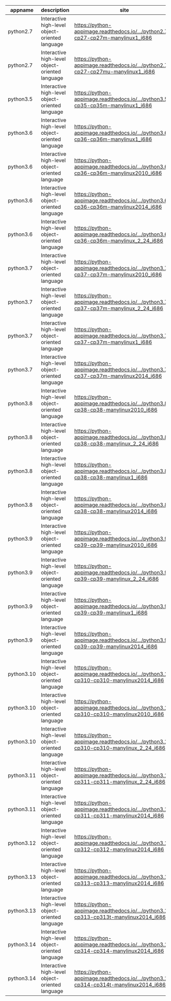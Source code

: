 | appname | description | site | download | version |
| ------- | ----------- | ---- | -------- | ------- |
| python2.7 | Interactive high-level object-oriented language | https://python-appimage.readthedocs.io/.../python2.7-cp27-cp27m-manylinux1_i686 | https://github.com/niess/python-appimage/releases/download/python2.7/python2.7.18-cp27-cp27m-manylinux1_i686.AppImage | 2.7.18 |
| python2.7 | Interactive high-level object-oriented language | https://python-appimage.readthedocs.io/.../python2.7-cp27-cp27mu-manylinux1_i686 | https://github.com/niess/python-appimage/releases/download/python2.7/python2.7.18-cp27-cp27mu-manylinux1_i686.AppImage | 2.7.18 |
| python3.5 | Interactive high-level object-oriented language | https://python-appimage.readthedocs.io/.../python3.5-cp35-cp35m-manylinux1_i686 | https://github.com/niess/python-appimage/releases/download/python3.5/python3.5.10-cp35-cp35m-manylinux1_i686.AppImage | 3.5.10 |
| python3.6 | Interactive high-level object-oriented language | https://python-appimage.readthedocs.io/.../python3.6-cp36-cp36m-manylinux1_i686 | https://github.com/niess/python-appimage/releases/download/python3.6/python3.6.15-cp36-cp36m-manylinux1_i686.AppImage | 3.6.15 |
| python3.6 | Interactive high-level object-oriented language | https://python-appimage.readthedocs.io/.../python3.6-cp36-cp36m-manylinux2010_i686 | https://github.com/niess/python-appimage/releases/download/python3.6/python3.6.15-cp36-cp36m-manylinux2010_i686.AppImage | 3.6.15 |
| python3.6 | Interactive high-level object-oriented language | https://python-appimage.readthedocs.io/.../python3.6-cp36-cp36m-manylinux2014_i686 | https://github.com/niess/python-appimage/releases/download/python3.6/python3.6.15-cp36-cp36m-manylinux2014_i686.AppImage | 3.6.15 |
| python3.6 | Interactive high-level object-oriented language | https://python-appimage.readthedocs.io/.../python3.6-cp36-cp36m-manylinux_2_24_i686 | https://github.com/niess/python-appimage/releases/download/python3.6/python3.6.15-cp36-cp36m-manylinux_2_24_i686.AppImage | 3.6.15 |
| python3.7 | Interactive high-level object-oriented language | https://python-appimage.readthedocs.io/.../python3.7-cp37-cp37m-manylinux2010_i686 | https://github.com/niess/python-appimage/releases/download/python3.7/python3.7.13-cp37-cp37m-manylinux2010_i686.AppImage | 3.7.17 |
| python3.7 | Interactive high-level object-oriented language | https://python-appimage.readthedocs.io/.../python3.7-cp37-cp37m-manylinux_2_24_i686 | https://github.com/niess/python-appimage/releases/download/python3.7/python3.7.16-cp37-cp37m-manylinux_2_24_i686.AppImage | 3.7.17 |
| python3.7 | Interactive high-level object-oriented language | https://python-appimage.readthedocs.io/.../python3.7-cp37-cp37m-manylinux1_i686 | https://github.com/niess/python-appimage/releases/download/python3.7/python3.7.17-cp37-cp37m-manylinux1_i686.AppImage | 3.7.17 |
| python3.7 | Interactive high-level object-oriented language | https://python-appimage.readthedocs.io/.../python3.7-cp37-cp37m-manylinux2014_i686 | https://github.com/niess/python-appimage/releases/download/python3.7/python3.7.17-cp37-cp37m-manylinux2014_i686.AppImage | 3.7.17 |
| python3.8 | Interactive high-level object-oriented language | https://python-appimage.readthedocs.io/.../python3.8-cp38-cp38-manylinux2010_i686 | https://github.com/niess/python-appimage/releases/download/python3.8/python3.8.13-cp38-cp38-manylinux2010_i686.AppImage | 3.8.20 |
| python3.8 | Interactive high-level object-oriented language | https://python-appimage.readthedocs.io/.../python3.8-cp38-cp38-manylinux_2_24_i686 | https://github.com/niess/python-appimage/releases/download/python3.8/python3.8.16-cp38-cp38-manylinux_2_24_i686.AppImage | 3.8.20 |
| python3.8 | Interactive high-level object-oriented language | https://python-appimage.readthedocs.io/.../python3.8-cp38-cp38-manylinux1_i686 | https://github.com/niess/python-appimage/releases/download/python3.8/python3.8.19-cp38-cp38-manylinux1_i686.AppImage | 3.8.20 |
| python3.8 | Interactive high-level object-oriented language | https://python-appimage.readthedocs.io/.../python3.8-cp38-cp38-manylinux2014_i686 | https://github.com/niess/python-appimage/releases/download/python3.8/python3.8.20-cp38-cp38-manylinux2014_i686.AppImage | 3.8.20 |
| python3.9 | Interactive high-level object-oriented language | https://python-appimage.readthedocs.io/.../python3.9-cp39-cp39-manylinux2010_i686 | https://github.com/niess/python-appimage/releases/download/python3.9/python3.9.13-cp39-cp39-manylinux2010_i686.AppImage | 3.9.23 |
| python3.9 | Interactive high-level object-oriented language | https://python-appimage.readthedocs.io/.../python3.9-cp39-cp39-manylinux_2_24_i686 | https://github.com/niess/python-appimage/releases/download/python3.9/python3.9.16-cp39-cp39-manylinux_2_24_i686.AppImage | 3.9.23 |
| python3.9 | Interactive high-level object-oriented language | https://python-appimage.readthedocs.io/.../python3.9-cp39-cp39-manylinux1_i686 | https://github.com/niess/python-appimage/releases/download/python3.9/python3.9.19-cp39-cp39-manylinux1_i686.AppImage | 3.9.23 |
| python3.9 | Interactive high-level object-oriented language | https://python-appimage.readthedocs.io/.../python3.9-cp39-cp39-manylinux2014_i686 | https://github.com/niess/python-appimage/releases/download/python3.9/python3.9.23-cp39-cp39-manylinux2014_i686.AppImage | 3.9.23 |
| python3.10 | Interactive high-level object-oriented language | https://python-appimage.readthedocs.io/.../python3.10-cp310-cp310-manylinux2014_i686 | https://github.com/niess/python-appimage/releases/download/python3.10/python3.10.18-cp310-cp310-manylinux2014_i686.AppImage | 3.10.9 |
| python3.10 | Interactive high-level object-oriented language | https://python-appimage.readthedocs.io/.../python3.10-cp310-cp310-manylinux2010_i686 | https://github.com/niess/python-appimage/releases/download/python3.10/python3.10.6-cp310-cp310-manylinux2010_i686.AppImage | 3.10.9 |
| python3.10 | Interactive high-level object-oriented language | https://python-appimage.readthedocs.io/.../python3.10-cp310-cp310-manylinux_2_24_i686 | https://github.com/niess/python-appimage/releases/download/python3.10/python3.10.9-cp310-cp310-manylinux_2_24_i686.AppImage | 3.10.9 |
| python3.11 | Interactive high-level object-oriented language | https://python-appimage.readthedocs.io/.../python3.11-cp311-cp311-manylinux_2_24_i686 | https://github.com/niess/python-appimage/releases/download/python3.11/python3.11.1-cp311-cp311-manylinux_2_24_i686.AppImage | 3.11.13 |
| python3.11 | Interactive high-level object-oriented language | https://python-appimage.readthedocs.io/.../python3.11-cp311-cp311-manylinux2014_i686 | https://github.com/niess/python-appimage/releases/download/python3.11/python3.11.13-cp311-cp311-manylinux2014_i686.AppImage | 3.11.13 |
| python3.12 | Interactive high-level object-oriented language | https://python-appimage.readthedocs.io/.../python3.12-cp312-cp312-manylinux2014_i686 | https://github.com/niess/python-appimage/releases/download/python3.12/python3.12.11-cp312-cp312-manylinux2014_i686.AppImage | 3.12.11 |
| python3.13 | Interactive high-level object-oriented language | https://python-appimage.readthedocs.io/.../python3.13-cp313-cp313-manylinux2014_i686 | https://github.com/niess/python-appimage/releases/download/python3.13/python3.13.5-cp313-cp313-manylinux2014_i686.AppImage | 3.13.5 |
| python3.13 | Interactive high-level object-oriented language | https://python-appimage.readthedocs.io/.../python3.13-cp313-cp313t-manylinux2014_i686 | https://github.com/niess/python-appimage/releases/download/python3.13/python3.13.5-cp313-cp313t-manylinux2014_i686.AppImage | 3.13.5 |
| python3.14 | Interactive high-level object-oriented language | https://python-appimage.readthedocs.io/.../python3.14-cp314-cp314-manylinux2014_i686 | https://github.com/niess/python-appimage/releases/download/python3.14/python3.14.0rc1-cp314-cp314-manylinux2014_i686.AppImage | 3.14.0rc1 |
| python3.14 | Interactive high-level object-oriented language | https://python-appimage.readthedocs.io/.../python3.14-cp314-cp314t-manylinux2014_i686 | https://github.com/niess/python-appimage/releases/download/python3.14/python3.14.0rc1-cp314-cp314t-manylinux2014_i686.AppImage | 3.14.0rc1 |
